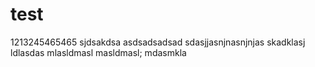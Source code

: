 # test
1213245465465
sjdsakdsa 
asdsadsadsad
sdasjjasnjnasnjnjas
skadklasj
ldlasdas
mlasldmasl
masldmasl;
mdasmkla
